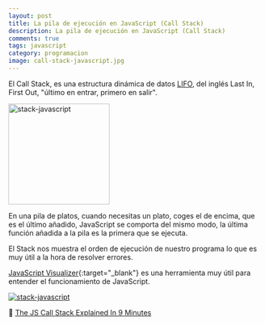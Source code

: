 ```yaml
---
layout: post
title: La pila de ejecución en JavaScript (Call Stack)
description: La pila de ejecución en JavaScript (Call Stack)
comments: true
tags: javascript
category: programacion
image: call-stack-javascript.jpg
---
```


<p>El Call Stack, es una estructura dinámica de datos <a href="https://es.wikipedia.org/wiki/Last_in,_first_out"
    target="_blank"> LIFO</a>, del inglés Last In, First Out, "último en entrar, primero en salir".</p>


<img src="{{ site.baseurl }}/assets/images/blog/pila-platos.png" width="200" class="img-fluid text-center m-xl-auto" alt="stack-javascript">

<p>En una pila de platos, cuando necesitas un plato, coges el de encima, que es el último añadido, JavaScript se comporta del mismo modo, la última función añadida a la pila es la primera que se ejecuta.</p>

<p>El Stack nos muestra el orden de ejecución de nuestro programa lo que es muy útil a la hora de resolver errores.</p>

[JavaScript Visualizer](https://ui.dev/javascript-visualizer/){:target="_blank"} es una herramienta muy útil para entender el funcionamiento de JavaScript.

<a href="https://ui.dev/javascript-visualizer/" target="_blank">
<img src="{{ site.baseurl }}/assets/images/blog/JavaScript-Visualizer.png" class="img-fluid text-center m-xl-auto" alt="stack-javascript"></a>

🎥 <a href="https://www.youtube.com/watch?v=W8AeMrVtFLY" target="_blank">The JS Call Stack Explained In 9 Minutes</a>

